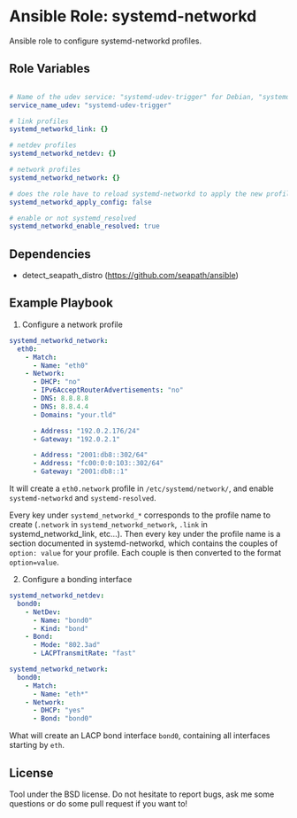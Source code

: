 Ansible Role: systemd-networkd
==============================

Ansible role to configure systemd-networkd profiles.

Role Variables
--------------

```yaml

# Name of the udev service: "systemd-udev-trigger" for Debian, "systemd-udevd" for CentOS
service_name_udev: "systemd-udev-trigger"

# link profiles
systemd_networkd_link: {}

# netdev profiles
systemd_networkd_netdev: {}

# network profiles
systemd_networkd_network: {}

# does the role have to reload systemd-networkd to apply the new profiles ?
systemd_networkd_apply_config: false

# enable or not systemd_resolved
systemd_networkd_enable_resolved: true
```

Dependencies
------------

- detect_seapath_distro (https://github.com/seapath/ansible)

Example Playbook
-------------------------

1) Configure a network profile

```yaml
systemd_networkd_network:
  eth0:
    - Match:
      - Name: "eth0"
    - Network:
      - DHCP: "no"
      - IPv6AcceptRouterAdvertisements: "no"
      - DNS: 8.8.8.8
      - DNS: 8.8.4.4
      - Domains: "your.tld"

      - Address: "192.0.2.176/24"
      - Gateway: "192.0.2.1"

      - Address: "2001:db8::302/64"
      - Address: "fc00:0:0:103::302/64"
      - Gateway: "2001:db8::1"
```

It will create a `eth0.network` profile in `/etc/systemd/network/`, and enable
`systemd-networkd` and `systemd-resolved`.

Every key under `systemd_networkd_*` corresponds to the profile name to create
(`.network` in `systemd_networkd_network`, `.link` in systemd_networkd_link,
etc…). Then every key under the profile name is a section documented in
systemd-networkd, which contains the couples of `option: value` for your
profile. Each couple is then converted to the format `option=value`.

2) Configure a bonding interface

```yaml
systemd_networkd_netdev:
  bond0:
    - NetDev:
      - Name: "bond0"
      - Kind: "bond"
    - Bond:
      - Mode: "802.3ad"
      - LACPTransmitRate: "fast"

systemd_networkd_network:
  bond0:
    - Match:
      - Name: "eth*"
    - Network:
      - DHCP: "yes"
      - Bond: "bond0"
```

What will create an LACP bond interface `bond0`, containing all interfaces
starting by `eth`.

License
-------

Tool under the BSD license. Do not hesitate to report bugs, ask me some
questions or do some pull request if you want to!
